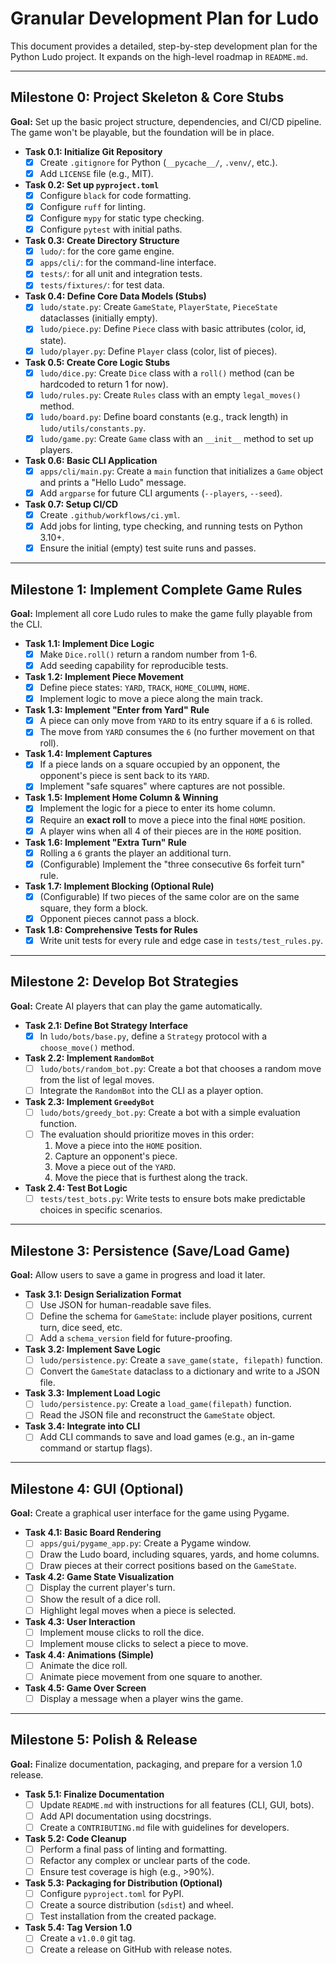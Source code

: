 # Granular Development Plan for Ludo

This document provides a detailed, step-by-step development plan for the Python Ludo project. It expands on the high-level roadmap in `README.md`.

---

## Milestone 0: Project Skeleton & Core Stubs

**Goal:** Set up the basic project structure, dependencies, and CI/CD pipeline. The game won't be playable, but the foundation will be in place.

-   **Task 0.1: Initialize Git Repository**
    -   [x] Create `.gitignore` for Python (`__pycache__/`, `.venv/`, etc.).
    -   [x] Add `LICENSE` file (e.g., MIT).
-   **Task 0.2: Set up `pyproject.toml`**
    -   [x] Configure `black` for code formatting.
    -   [x] Configure `ruff` for linting.
    -   [x] Configure `mypy` for static type checking.
    -   [x] Configure `pytest` with initial paths.
-   **Task 0.3: Create Directory Structure**
    -   [x] `ludo/`: for the core game engine.
    -   [x] `apps/cli/`: for the command-line interface.
    -   [x] `tests/`: for all unit and integration tests.
    -   [x] `tests/fixtures/`: for test data.
-   **Task 0.4: Define Core Data Models (Stubs)**
    -   [x] `ludo/state.py`: Create `GameState`, `PlayerState`, `PieceState` dataclasses (initially empty).
    -   [x] `ludo/piece.py`: Define `Piece` class with basic attributes (color, id, state).
    -   [x] `ludo/player.py`: Define `Player` class (color, list of pieces).
-   **Task 0.5: Create Core Logic Stubs**
    -   [x] `ludo/dice.py`: Create `Dice` class with a `roll()` method (can be hardcoded to return 1 for now).
    -   [x] `ludo/rules.py`: Create `Rules` class with an empty `legal_moves()` method.
    -   [x] `ludo/board.py`: Define board constants (e.g., track length) in `ludo/utils/constants.py`.
    -   [x] `ludo/game.py`: Create `Game` class with an `__init__` method to set up players.
-   **Task 0.6: Basic CLI Application**
    -   [x] `apps/cli/main.py`: Create a `main` function that initializes a `Game` object and prints a "Hello Ludo" message.
    -   [x] Add `argparse` for future CLI arguments (`--players`, `--seed`).
-   **Task 0.7: Setup CI/CD**
    -   [x] Create `.github/workflows/ci.yml`.
    -   [x] Add jobs for linting, type checking, and running tests on Python 3.10+.
    -   [x] Ensure the initial (empty) test suite runs and passes.

---

## Milestone 1: Implement Complete Game Rules

**Goal:** Implement all core Ludo rules to make the game fully playable from the CLI.

-   **Task 1.1: Implement Dice Logic**
    -   [x] Make `Dice.roll()` return a random number from 1-6.
    -   [x] Add seeding capability for reproducible tests.
-   **Task 1.2: Implement Piece Movement**
    -   [x] Define piece states: `YARD`, `TRACK`, `HOME_COLUMN`, `HOME`.
    -   [x] Implement logic to move a piece along the main track.
-   **Task 1.3: Implement "Enter from Yard" Rule**
    -   [x] A piece can only move from `YARD` to its entry square if a `6` is rolled.
    -   [x] The move from `YARD` consumes the `6` (no further movement on that roll).
-   **Task 1.4: Implement Captures**
    -   [x] If a piece lands on a square occupied by an opponent, the opponent's piece is sent back to its `YARD`.
    -   [x] Implement "safe squares" where captures are not possible.
-   **Task 1.5: Implement Home Column & Winning**
    -   [x] Implement the logic for a piece to enter its home column.
    -   [x] Require an **exact roll** to move a piece into the final `HOME` position.
    -   [x] A player wins when all 4 of their pieces are in the `HOME` position.
-   **Task 1.6: Implement "Extra Turn" Rule**
    -   [x] Rolling a `6` grants the player an additional turn.
    -   [x] (Configurable) Implement the "three consecutive 6s forfeit turn" rule.
-   **Task 1.7: Implement Blocking (Optional Rule)**
    -   [x] (Configurable) If two pieces of the same color are on the same square, they form a block.
    -   [x] Opponent pieces cannot pass a block.
-   **Task 1.8: Comprehensive Tests for Rules**
    -   [x] Write unit tests for every rule and edge case in `tests/test_rules.py`.

---

## Milestone 2: Develop Bot Strategies

**Goal:** Create AI players that can play the game automatically.

-   **Task 2.1: Define Bot Strategy Interface**
    -   [x] In `ludo/bots/base.py`, define a `Strategy` protocol with a `choose_move()` method.
-   **Task 2.2: Implement `RandomBot`**
    -   [ ] `ludo/bots/random_bot.py`: Create a bot that chooses a random move from the list of legal moves.
    -   [ ] Integrate the `RandomBot` into the CLI as a player option.
-   **Task 2.3: Implement `GreedyBot`**
    -   [ ] `ludo/bots/greedy_bot.py`: Create a bot with a simple evaluation function.
    -   [ ] The evaluation should prioritize moves in this order:
        1.  Move a piece into the `HOME` position.
        2.  Capture an opponent's piece.
        3.  Move a piece out of the `YARD`.
        4.  Move the piece that is furthest along the track.
-   **Task 2.4: Test Bot Logic**
    -   [ ] `tests/test_bots.py`: Write tests to ensure bots make predictable choices in specific scenarios.

---

## Milestone 3: Persistence (Save/Load Game)

**Goal:** Allow users to save a game in progress and load it later.

-   **Task 3.1: Design Serialization Format**
    -   [ ] Use JSON for human-readable save files.
    -   [ ] Define the schema for `GameState`: include player positions, current turn, dice seed, etc.
    -   [ ] Add a `schema_version` field for future-proofing.
-   **Task 3.2: Implement Save Logic**
    -   [ ] `ludo/persistence.py`: Create a `save_game(state, filepath)` function.
    -   [ ] Convert the `GameState` dataclass to a dictionary and write to a JSON file.
-   **Task 3.3: Implement Load Logic**
    -   [ ] `ludo/persistence.py`: Create a `load_game(filepath)` function.
    -   [ ] Read the JSON file and reconstruct the `GameState` object.
-   **Task 3.4: Integrate into CLI**
    -   [ ] Add CLI commands to save and load games (e.g., an in-game command or startup flags).

---

## Milestone 4: GUI (Optional)

**Goal:** Create a graphical user interface for the game using Pygame.

-   **Task 4.1: Basic Board Rendering**
    -   [ ] `apps/gui/pygame_app.py`: Create a Pygame window.
    -   [ ] Draw the Ludo board, including squares, yards, and home columns.
    -   [ ] Draw pieces at their correct positions based on the `GameState`.
-   **Task 4.2: Game State Visualization**
    -   [ ] Display the current player's turn.
    -   [ ] Show the result of a dice roll.
    -   [ ] Highlight legal moves when a piece is selected.
-   **Task 4.3: User Interaction**
    -   [ ] Implement mouse clicks to roll the dice.
    -   [ ] Implement mouse clicks to select a piece to move.
-   **Task 4.4: Animations (Simple)**
    -   [ ] Animate the dice roll.
    -   [ ] Animate piece movement from one square to another.
-   **Task 4.5: Game Over Screen**
    -   [ ] Display a message when a player wins the game.

---

## Milestone 5: Polish & Release

**Goal:** Finalize documentation, packaging, and prepare for a version 1.0 release.

-   **Task 5.1: Finalize Documentation**
    -   [ ] Update `README.md` with instructions for all features (CLI, GUI, bots).
    -   [ ] Add API documentation using docstrings.
    -   [ ] Create a `CONTRIBUTING.md` file with guidelines for developers.
-   **Task 5.2: Code Cleanup**
    -   [ ] Perform a final pass of linting and formatting.
    -   [ ] Refactor any complex or unclear parts of the code.
    -   [ ] Ensure test coverage is high (e.g., >90%).
-   **Task 5.3: Packaging for Distribution (Optional)**
    -   [ ] Configure `pyproject.toml` for PyPI.
    -   [ ] Create a source distribution (`sdist`) and wheel.
    -   [ ] Test installation from the created package.
-   **Task 5.4: Tag Version 1.0**
    -   [ ] Create a `v1.0.0` git tag.
    -   [ ] Create a release on GitHub with release notes.
